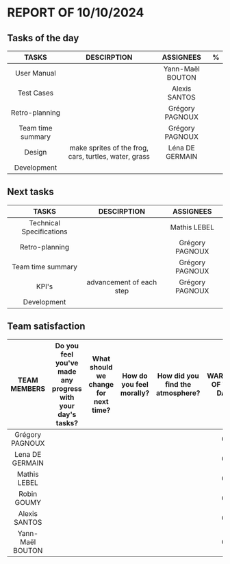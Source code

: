 # REPORT OF 10/10/2024

## Tasks of the day

| TASKS | DESCIRPTION | ASSIGNEES | % |
| :-: | :-: | :-: | :-: |
| User Manual |  | Yann-Maël BOUTON |  |
| Test Cases |  | Alexis SANTOS |  |
| Retro-planning |  | Grégory PAGNOUX |  |
| Team time summary |  | Grégory PAGNOUX |  |
| Design | make sprites of the frog, cars, turtles, water, grass | Léna DE GERMAIN |  |
| Development |  |  |  |

## Next tasks

| TASKS | DESCIRPTION | ASSIGNEES |
| :-: | :-: | :-: |
| Technical Specifications |  | Mathis LEBEL |
| Retro-planning |  | Grégory PAGNOUX |
| Team time summary |  | Grégory PAGNOUX |
| KPI's | advancement of each step | Grégory PAGNOUX |
| Development |  |  |

## Team satisfaction

| TEAM MEMBERS | Do you feel you've made any progress with your day's tasks? | What should we change for next time? | How do you feel morally? | How did you find the atmosphere? | WARNING OF THE DAY | TOTAL WARNINGS |
| :-: | :-: | :-: | :-: | :-: | :-: | :-: |
| Grégory PAGNOUX |  |  |  |  | 0 | 0 |
| Lena DE GERMAIN |  |  |  |  | 0 | 0 |
| Mathis LEBEL |  |  |  |  | 0 | 0 |
| Robin GOUMY |  |  |  |  | 0 | 0 |
| Alexis SANTOS |  |  |  |  | 0 | 0 |
| Yann-Maël BOUTON |  |  |  |  | 0 | 0 |
